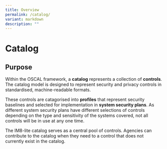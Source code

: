 ```yaml
---
title: Overview
permalink: /catalog/
variant: markdown
description: ""
---
```

# Catalog

## Purpose


Within the OSCAL framework, a **catalog** represents a collection of **controls**. The catalog model is designed to represent security and privacy controls in standardised, machine-readable formats.

These controls are catagorised into **profiles** that represent security baselines and selected for implementation in **system security plans**. As different system security plans have different selections of controls depending on the type and sensitivity of the systems covered, not all controls will be in use at any one time.

The IM8-lite catalog serves as a central pool of controls. Agencies can contribute to the catalog when they need to a control that does not currently exist in the catalog.